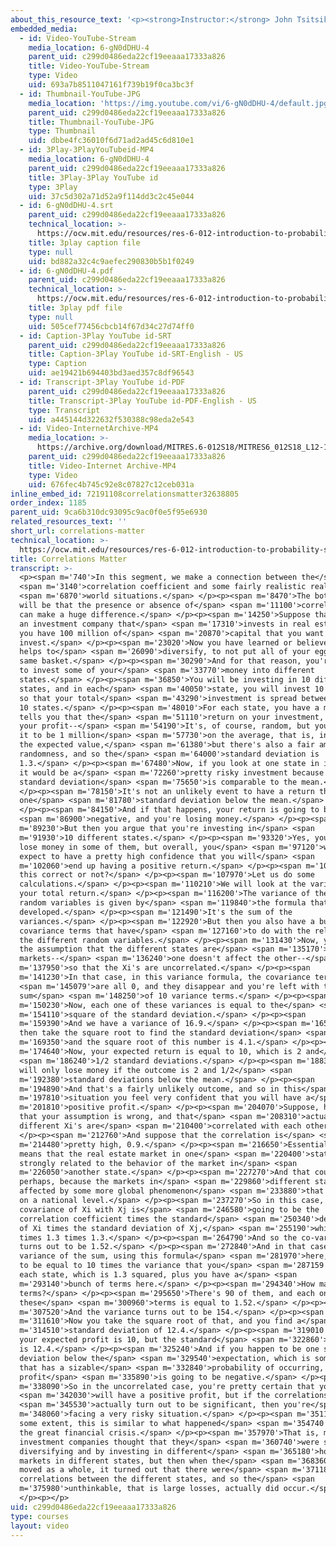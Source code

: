 ```yaml
---
about_this_resource_text: '<p><strong>Instructor:</strong> John Tsitsiklis</p>'
embedded_media:
  - id: Video-YouTube-Stream
    media_location: 6-gN0dDHU-4
    parent_uid: c299d0486eda22cf19eeaaa17333a826
    title: Video-YouTube-Stream
    type: Video
    uid: 693a7b8511047161f739b19f0ca3bc3f
  - id: Thumbnail-YouTube-JPG
    media_location: 'https://img.youtube.com/vi/6-gN0dDHU-4/default.jpg'
    parent_uid: c299d0486eda22cf19eeaaa17333a826
    title: Thumbnail-YouTube-JPG
    type: Thumbnail
    uid: dbbe4fc36010f6d71ad2ad45c6d810e1
  - id: 3Play-3PlayYouTubeid-MP4
    media_location: 6-gN0dDHU-4
    parent_uid: c299d0486eda22cf19eeaaa17333a826
    title: 3Play-3Play YouTube id
    type: 3Play
    uid: 37c5d302a71d52a9f114dd3c2c45e044
  - id: 6-gN0dDHU-4.srt
    parent_uid: c299d0486eda22cf19eeaaa17333a826
    technical_location: >-
      https://ocw.mit.edu/resources/res-6-012-introduction-to-probability-spring-2018/part-i-the-fundamentals/correlations-matter/6-gN0dDHU-4.srt
    title: 3play caption file
    type: null
    uid: bd882a32c4c9aefec290830b5b1f0249
  - id: 6-gN0dDHU-4.pdf
    parent_uid: c299d0486eda22cf19eeaaa17333a826
    technical_location: >-
      https://ocw.mit.edu/resources/res-6-012-introduction-to-probability-spring-2018/part-i-the-fundamentals/correlations-matter/6-gN0dDHU-4.pdf
    title: 3play pdf file
    type: null
    uid: 505cef77456cbcb14f67d34c27d74ff0
  - id: Caption-3Play YouTube id-SRT
    parent_uid: c299d0486eda22cf19eeaaa17333a826
    title: Caption-3Play YouTube id-SRT-English - US
    type: Caption
    uid: ae19421b694403bd3aed357c8df96543
  - id: Transcript-3Play YouTube id-PDF
    parent_uid: c299d0486eda22cf19eeaaa17333a826
    title: Transcript-3Play YouTube id-PDF-English - US
    type: Transcript
    uid: a445144d322632f530388c98eda2e543
  - id: Video-InternetArchive-MP4
    media_location: >-
      https://archive.org/download/MITRES.6-012S18/MITRES6_012S18_L12-11_300k.mp4
    parent_uid: c299d0486eda22cf19eeaaa17333a826
    title: Video-Internet Archive-MP4
    type: Video
    uid: 676fec4b745c92e8c07827c12ceb031a
inline_embed_id: 72191108correlationsmatter32638805
order_index: 1185
parent_uid: 9ca6b310dc93095c9ac0f0e5f95e6930
related_resources_text: ''
short_url: correlations-matter
technical_location: >-
  https://ocw.mit.edu/resources/res-6-012-introduction-to-probability-spring-2018/part-i-the-fundamentals/correlations-matter
title: Correlations Matter
transcript: >-
  <p><span m='740'>In this segment, we make a connection between the</span>
  <span m='3140'>correlation coefficient and some fairly realistic real</span>
  <span m='6870'>world situations.</span> </p><p><span m='8470'>The bottom line
  will be that the presence or absence of</span> <span m='11100'>correlations
  can make a huge difference.</span> </p><p><span m='14250'>Suppose that you run
  an investment company that</span> <span m='17310'>invests in real estate, and
  you have 100 million of</span> <span m='20870'>capital that you want to
  invest.</span> </p><p><span m='23020'>Now you have learned or believe that it
  helps to</span> <span m='26090'>diversify, to not put all of your eggs in the
  same basket.</span> </p><p><span m='30290'>And for that reason, you're going
  to invest some of your</span> <span m='33770'>money into different
  states.</span> </p><p><span m='36850'>You will be investing in 10 different
  states, and in each</span> <span m='40050'>state, you will invest 10 million
  so that your total</span> <span m='43290'>investment is spread between those
  10 states.</span> </p><p><span m='48010'>For each state, you have a model that
  tells you that the</span> <span m='51110'>return on your investment, that is
  your profit--</span> <span m='54190'>It's, of course, random, but you expect
  it to be 1 million</span> <span m='57730'>on the average, that is, in terms of
  the expected value,</span> <span m='61380'>but there's also a fair amount of
  randomness, and so the</span> <span m='64000'>standard deviation is
  1.3.</span> </p><p><span m='67480'>Now, if you look at one state in isolation,
  it would be a</span> <span m='72260'>pretty risky investment because the
  standard deviation</span> <span m='75650'>is comparable to the mean.</span>
  </p><p><span m='78150'>It's not an unlikely event to have a return that's
  one</span> <span m='81780'>standard deviation below the mean.</span>
  </p><p><span m='84150'>And if that happens, your return is going to be</span>
  <span m='86900'>negative, and you're losing money.</span> </p><p><span
  m='89230'>But then you argue that you're investing in</span> <span
  m='91930'>10 different states.</span> </p><p><span m='93320'>Yes, you might
  lose money in some of them, but overall, you</span> <span m='97120'>would
  expect to have a pretty high confidence that you will</span> <span
  m='102060'>end up having a positive return.</span> </p><p><span m='105130'>Is
  this correct or not?</span> </p><p><span m='107970'>Let us do some
  calculations.</span> </p><p><span m='110210'>We will look at the variance of
  your total return.</span> </p><p><span m='116200'>The variance of the sum of
  random variables is given by</span> <span m='119840'>the formula that we have
  developed.</span> </p><p><span m='121490'>It's the sum of the
  variances.</span> </p><p><span m='122920'>But then you also have a bunch of
  covariance terms that have</span> <span m='127160'>to do with the relation of
  the different random variables.</span> </p><p><span m='131430'>Now, you make
  the assumption that the different states are</span> <span m='135170'>different
  markets--</span> <span m='136240'>one doesn't affect the other--</span> <span
  m='137950'>so that the Xi's are uncorrelated.</span> </p><p><span
  m='141230'>In that case, in this variance formula, the covariance terms</span>
  <span m='145079'>are all 0, and they disappear and you're left with the
  sum</span> <span m='148250'>of 10 variance terms.</span> </p><p><span
  m='150230'>Now, each one of these variances is equal to the</span> <span
  m='154110'>square of the standard deviation.</span> </p><p><span
  m='159390'>And we have a variance of 16.9.</span> </p><p><span m='165360'>You
  then take the square root to find the standard deviation</span> <span
  m='169350'>and the square root of this number is 4.1.</span> </p><p><span
  m='174640'>Now, your expected return is equal to 10, which is 2 and</span>
  <span m='186240'>1/2 standard deviations.</span> </p><p><span m='188380'>You
  will only lose money if the outcome is 2 and 1/2</span> <span
  m='192380'>standard deviations below the mean.</span> </p><p><span
  m='194890'>And that's a fairly unlikely outcome, and so in this</span> <span
  m='197810'>situation you feel very confident that you will have a</span> <span
  m='201810'>positive profit.</span> </p><p><span m='204070'>Suppose, however,
  that your assumption is wrong, and that</span> <span m='208310'>actually the
  different Xi's are</span> <span m='210400'>correlated with each other.</span>
  </p><p><span m='212760'>And suppose that the correlation is</span> <span
  m='214480'>pretty high, 0.9.</span> </p><p><span m='216650'>Essentially, this
  means that the real estate market in one</span> <span m='220400'>state is
  strongly related to the behavior of the market in</span> <span
  m='226050'>another state.</span> </p><p><span m='227270'>And that could be,
  perhaps, because the markets in</span> <span m='229860'>different states are
  affected by some more global phenomenon</span> <span m='233880'>that operates
  on a national level.</span> </p><p><span m='237270'>So in this case, the
  covariance of Xi with Xj is</span> <span m='246580'>going to be the
  correlation coefficient times the standard</span> <span m='250340'>deviation
  of Xi times the standard deviation of Xj,</span> <span m='255190'>which is 0.9
  times 1.3 times 1.3.</span> </p><p><span m='264790'>And so the co-variance
  turns out to be 1.52.</span> </p><p><span m='272840'>And in that case, the
  variance of the sum, using this formula</span> <span m='281970'>here, is going
  to be equal to 10 times the variance that you</span> <span m='287159'>have in
  each state, which is 1.3 squared, plus you have a</span> <span
  m='293140'>bunch of terms here.</span> </p><p><span m='294340'>How many
  terms?</span> </p><p><span m='295650'>There's 90 of them, and each one of
  these</span> <span m='300960'>terms is equal to 1.52.</span> </p><p><span
  m='307520'>And the variance turns out to be 154.</span> </p><p><span
  m='311610'>Now you take the square root of that, and you find a</span> <span
  m='314510'>standard deviation of 12.4.</span> </p><p><span m='319010'>Now,
  your expected profit is 10, but the standard</span> <span m='322860'>deviation
  is 12.4.</span> </p><p><span m='325240'>And if you happen to be one standard
  deviation below the</span> <span m='329540'>expectation, which is something
  that has a sizable</span> <span m='332840'>probability of occurring, then your
  profit</span> <span m='335890'>is going to be negative.</span> </p><p><span
  m='338090'>So in the uncorrelated case, you're pretty certain that you</span>
  <span m='342030'>will have a positive profit, but if the correlations</span>
  <span m='345530'>actually turn out to be significant, then you're</span> <span
  m='348060'>facing a very risky situation.</span> </p><p><span m='351120'>To
  some extent, this is similar to what happened</span> <span m='354740'>during
  the great financial crisis.</span> </p><p><span m='357970'>That is, many
  investment companies thought that they</span> <span m='360740'>were secure by
  diversifying and by investing in different</span> <span m='365180'>housing
  markets in different states, but then when the</span> <span m='368360'>economy
  moved as a whole, it turned out that there were</span> <span m='371180'>high
  correlations between the different states, and so the</span> <span
  m='375980'>unthinkable, that is large losses, actually did occur.</span>
  </p><p></p>
uid: c299d0486eda22cf19eeaaa17333a826
type: courses
layout: video
---
```

